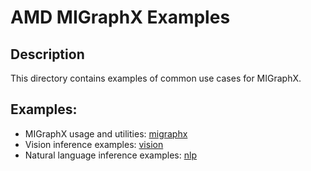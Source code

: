# AMD MIGraphX Examples

## Description
This directory contains examples of common use cases for MIGraphX. 

## Examples:
- MIGraphX usage and utilities: [migraphx](./migraphx)
- Vision inference examples: [vision](./vision)
- Natural language inference examples: [nlp](./nlp)
